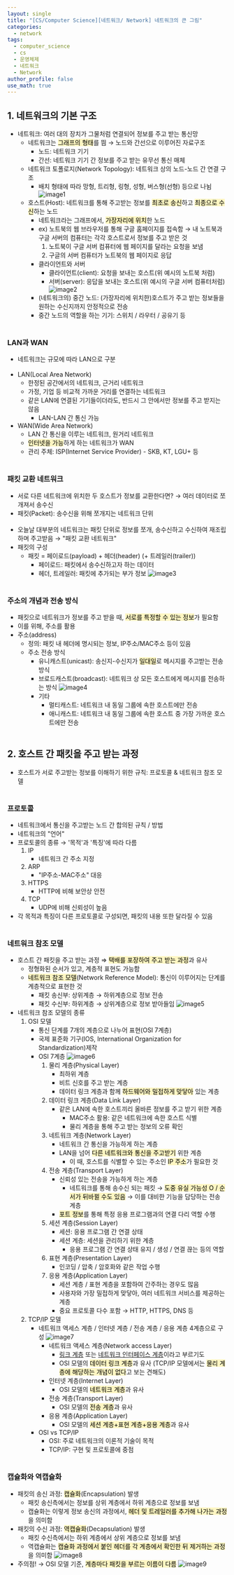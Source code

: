 ```yaml
---
layout: single
title: "[CS/Computer Science][네트워크/ Network] 네트워크의 큰 그림"
categories:
  - network
tags:
  - computer_science
  - cs
  - 운영체제
  - 네트워크
  - Network
author_profile: false
use_math: true
---
```

## 1. 네트워크의 기본 구조
- 네트워크: 여러 대의 장치가 그물처럼 연결되어 정보를 주고 받는 통신망
	- 네트워크는 <mark style="background: #FFF3A3A6;">그래프의 형태</mark>를 띔 → 노드와 간선으로 이루어진 자료구조
		- 노드: 네트워크 기기
		- 간선: 네트워크 기기 간 정보를 주고 받는 유무선 통신 매체
	- 네트워크 토폴로지(Network Topology): 네트워크 상의 노드-노드 간 연결 구조
		- 배치 형태에 따라 망형, 트리형, 링형, 성형, 버스형(선형) 등으로 나뉨
		![image1](../../images/2025-05-27-cs_basic-5_1/image1.png)
	- 호스트(Host): 네트워크를 통해 주고받는 정보를 <mark style="background: #FFF3A3A6;">최초로 송신</mark>하고 <mark style="background: #FFF3A3A6;">최종으로 수신</mark>하는 노드
		- 네트워크라는 그래프에서, <mark style="background: #FFF3A3A6;">가장자리에 위치</mark>한 노드
		- ex) 노트북의 웹 브라우저를 통해 구글 홈페이지를 접속함 → 내 노트북과 구글 서버의 컴퓨터는 각각 호스트로서 정보를 주고 받은 것
			1. 노트북이 구글 서버 컴퓨터에 웹 페이지를 달라는 요청을 보냄
			2. 구글의 서버 컴퓨터가 노트북의 웹 페이지로 응답
		- 클라이언트와 서버
			- 클라이언트(client): 요청을 보내는 호스트(위 예시의 노트북 처럼)
			- 서버(server): 응답을 보내는 호스트(위 예시의 구글 서버 컴퓨터처럼)
				![image2](../../images/2025-05-27-cs_basic-5_1/image2.png)
		- (네트워크의) 중간 노드: (가장자리에 위치한)호스트가 주고 받는 정보들을 원하는 수신지까지 안정적으로 전송
		- 중간 노드의 역할을 하는 기기: 스위치 / 라우터 / 공유기 등<br><br>

### LAN과 WAN
- 네트워크는 규모에 따라 LAN으로 구분<br><br>
- LAN(Local Area Network)
	- 한정된 공간에서의 네트워크, 근거리 네트워크
	- 가정, 기업 등 비교적 가까운 거리를 연결하는 네트워크
	- 같은 LAN에 연결된 기기들이더라도, 반드시 그 안에서만 정보를 주고 받지는 않음
		- LAN-LAN 간 통신 가능
- WAN(Wide Area Network)
	- LAN 간 통신을 이루는 네트워크, 원거리 네트워크
	- <mark style="background: #FFF3A3A6;">인터넷을 가능</mark>하게 하는 네트워크가 WAN
	- 관리 주체: ISP(Internet Service Provider) - SKB, KT, LGU+ 등<br><br>

### 패킷 교환 네트워크
- 서로 다른 네트워크에 위치한 두 호스트가 정보를 교환한다면? → 여러 데이터로 쪼개져서 송수신
- 패킷(Packet): 송수신을 위해 쪼개지는 네트워크 단위<br><br>
- 오늘날 대부분의 네트워크는 패킷 단위로 정보를 쪼개, 송수신하고 수신하여 재조립하며 주고받음
  → "패킷 교환 네트워크"
- 패킷의 구성
	- 패킷 = 페이로드(payload) + 헤더(header) (+ 트레일러(trailer))
		- 페이로드: 패킷에서 송수신하고자 하는 데이터
		- 헤더, 트레일러: 패킷에 추가되는 부가 정보
			![image3](../../images/2025-05-27-cs_basic-5_1/image3.png)<br><br>

### 주소의 개념과 전송 방식
- 패킷으로 네트워크가 정보를 주고 받을 때, <mark style="background: #FFF3A3A6;">서로를 특정할 수 있는 정보</mark>가 필요함
- 이를 위해, 주소를 활용
- 주소(address)
	- 정의: 패킷 내 헤더에 명시되는 정보, IP주소/MAC주소 등이 있음
	- 주소 전송 방식
		- 유니캐스트(unicast): 송신지-수신지가 <mark style="background: #FFF3A3A6;">일대일</mark>로 메시지를 주고받는 전송방식
		- 브로드캐스트(broadcast): 네트워크 상 모든 호스트에게 메시지를 전송하는 방식
		![image4](../../images/2025-05-27-cs_basic-5_1/image4.png)
		- 기타
			- 멀티캐스트: 네트워크 내 동일 그룹에 속한 호스트에만 전송
			- 애니캐스트: 네트워크 내 동일 그룹에 속한 호스트 중 가장 가까운 호스트에만 전송<br><br>

## 2. 호스트 간 패킷을 주고 받는 과정
- 호스트가 서로 주고받는 정보를 이해하기 위한 규칙: 프로토콜 & 네트워크 참조 모델<br><br>

### 프로토콜
- 네트워크에서 통신을 주고받는 노드 간 합의된 규칙 / 방법
- 네트워크의 "언어"
- 프로토콜의 종류 → '목적'과 '특징'에 따라 다름
	1. IP
		- 네트워크 간 주소 지정
	2. ARP
		- "IP주소-MAC주소" 대응
	3. HTTPS
		- HTTP에 비해 보안상 안전
	4. TCP
		- UDP에 비해 신뢰성이 높음
- 각 목적과 특징이 다른 프로토콜로 구성되면, 패킷의 내용 또한 달라질 수 있음<br><br>

### 네트워크 참조 모델
- 호스트 간 패킷을 주고 받는 과정 ⇒ <mark style="background: #FFF3A3A6;">택배를 포장하여 주고 받는 과정</mark>과 유사
	- 정형화된 순서가 있고, 계층적 표현도 가능함
	- <mark style="background: #FFF3A3A6;">네트워크 참조 모델</mark>(Network Reference Model): 통신이 이루어지는 단계를 계층적으로 표현한 것
		- 패킷 송신부: 상위계층 → 하위계층으로 정보 전송
		- 패킷 수신부: 하위계층 → 상위계층으로 정보 받아들임
		![image5](../../images/2025-05-27-cs_basic-5_1/image5.png)
- 네트워크 참조 모델의 종류
	1. OSI 모델
		- 통신 단계를 7개의 계층으로 나누어 표현(OSI 7계층)
		- 국제 표준화 기구(IOS, International Organization for Standardization)제작
		- OSI 7계층
			![image6](../../images/2025-05-27-cs_basic-5_1/image6.png)
			1. 물리 계층(Physical Layer)
				- 최하위 계층
				- 비트 신호를 주고 받는 계층
				- 데이터 링크 계층과 함께 <mark style="background: #FFF3A3A6;">하드웨어와 밀접하게 맞닿아</mark> 있는 계층
			2. 데이터 링크 계층(Data Link Layer)
				- 같은 LAN에 속한 호스트끼리 올바른 정보를 주고 받기 위한 계층
					- MAC주소 활용: 같은 네트워크에 속한 호스트 식별
					- 물리 계층을 통해 주고 받는 정보의 오류 확인
			3. 네트워크 계층(Network Layer)
				- 네트워크 간 통신을 가능하게 하는 계층
				- LAN을 넘어 <mark style="background: #FFF3A3A6;">다른 네트워크와 통신을 주고받기</mark> 위한 계층
					- 이 때, 호스트를 식별할 수 있는 주소인 <mark style="background: #FFF3A3A6;">IP 주소</mark>가 필요한 것
			4. 전송 계층(Transport Layer)
				- 신뢰성 있는 전송을 가능하게 하는 계층
					- 네트워크를 통해 송수신 되는 패킷 → <mark style="background: #FFF3A3A6;">도중 유실 가능성 O / 순서가 뒤바뀔 수도 있음</mark> → 이를 대비한 기능을 담당하는 전송 계층
				- <mark style="background: #FFF3A3A6;">포트 정보</mark>를 통해 특정 응용 프로그램과의 연결 다리 역할 수행
			5. 세션 계층(Session Layer)
				- 세션: 응용 프로그램 간 연결 상태
				- 세션 계층: 세션을 관리하기 위한 계층
					- 응용 프로그램 간 연결 상태 유지 / 생성 / 연결 끊는 등의 역할
			6. 표현 계층(Presentation Layer)
				- 인코딩 / 압축 / 암호화와 같은 작업 수행
			7. 응용 계층(Application Layer)
				- 세션 계층 / 표현 계층을 포함하여 간주하는 경우도 많음
				- 사용자와 가장 밀접하게 맞닿아, 여러 네트워크 서비스를 제공하는 계층
				- 중요 프로토콜 다수 포함 → HTTP, HTTPS, DNS 등
	2. TCP/IP 모델
		- 네트워크 액세스 계층 / 인터넷 계층 / 전송 계층 / 응용 계층 4계층으로 구성
			![image7](../../images/2025-05-27-cs_basic-5_1/image7.png)
			- 네트워크 액세스 계층(Network access Layer)
				- <u>링크 계층</u> 또는 <u>네트워크 인터페이스 계층</u>이라고 부르기도
				- OSI 모델의 <mark style="background: #FFF3A3A6;">데이터 링크 계층</mark>과 유사
				  (TCP/IP 모델에서는 <mark style="background: #FFF3A3A6;">물리 계층에 해당하는 개념이 없다</mark>고 보는 견해도)
			- 인터넷 계층(Internet Layer)
				- OSI 모델의 <mark style="background: #FFF3A3A6;">네트워크 계층</mark>과 유사
			- 전송 계층(Transport Layer)
				- OSI 모델의 <mark style="background: #FFF3A3A6;">전송 계층</mark>과 유사
			- 응용 계층(Application Layer)
				- OSI 모델의 <mark style="background: #FFF3A3A6;">세션 계층+표현 계층+응용 계층</mark>과 유사
		- OSI vs TCP/IP
			- OSI: 주로 네트워크의 이론적 기술이 목적
			- TCP/IP: 구현 및 프로토콜에 중점<br><br>

### 캡슐화와 역캡슐화
- 패킷의 송신 과정: <mark style="background: #FFF3A3A6;">캡슐화</mark>(Encapsulation) 발생
	- 패킷 송신측에서는 정보를 상위 계층에서 하위 계층으로 정보를 보냄
	- 캡슐화는 이렇게 정보 송신의 과정에서, <mark style="background: #FFF3A3A6;">헤더 및 트레일러를 추가해 나가는 과정</mark>을 의미함
- 패킷의 수신 과정: <mark style="background: #FFF3A3A6;">역캡슐화</mark>(Decapsulation) 발생
	- 패킷 수신측에서는 하위 계층에서 상위 계층으로 정보를 보냄
	- 역캡슐화는 <mark style="background: #FFF3A3A6;">캡슐화 과정에서 붙인 헤더를 각 계층에서 확인한 뒤 제거하는 과정</mark>을 의미함
	![image8](../../images/2025-05-27-cs_basic-5_1/image8.png)
- 주의점! → OSI 모델 기준, <mark style="background: #FFF3A3A6;">계층마다 패킷을 부르는 이름이 다름</mark>
	![image9](../../images/2025-05-27-cs_basic-5_1/image9.png)